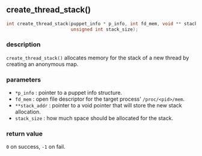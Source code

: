 ## create\_thread\_stack()

```c
int create_thread_stack(puppet_info * p_info, int fd_mem, void ** stack_addr,
                        unsigned int stack_size);
```

### description
`create_thread_stack()` allocates memory for the stack of a new thread by creating an anonymous map.

### parameters
- `*p_info`      : pointer to a puppet info structure.
- `fd_mem`       : open file descriptor for the target process' `/proc/<pid>/mem`.
- `**stack_addr` : pointer to a void pointer that will store the new stack allocation.
- `stack_size`   : how much space should be allocated for the stack.

### return value
`0` on success, `-1` on fail.
